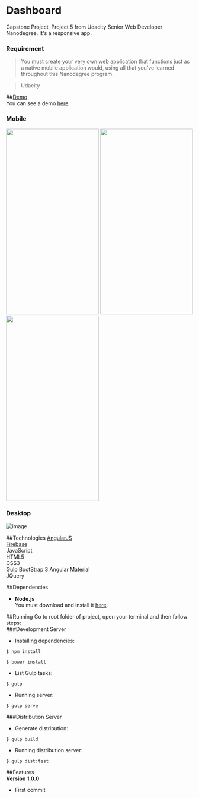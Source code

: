 # Dashboard

Capstone Project, Project 5 from Udacity Senior Web Developer Nanodegree. It's a responsive app.  
### Requirement  
> You must create your very own web application that functions just as a native mobile application would, using all that you’ve learned throughout this Nanodegree program.

> Udacity

##[Demo](https://facehack-19ecb.firebaseapp.com/)  
You can see a demo [here](https://facehack-19ecb.firebaseapp.com/).  

### Mobile  
<img src="https://firebasestorage.googleapis.com/v0/b/udacityfour.appspot.com/o/udacityfour.firebaseapp.com-(iPhone%206).png?alt=media&token=2385b14a-0f38-4ae9-b8aa-07021e74073b" width="250" height="500" /> <img src="https://firebasestorage.googleapis.com/v0/b/udacityfour.appspot.com/o/udacityfour.firebaseapp.com-(iPhone%206)%202.png?alt=media&token=c3b038f1-8adc-450e-941f-8ab4539f9e3a" width="250" height="500" /> <img src="https://firebasestorage.googleapis.com/v0/b/udacityfour.appspot.com/o/udacityfour.firebaseapp.com-(iPhone%206)%20(1).png?alt=media&token=0e814c6b-fe5d-43d9-9f55-706c3546a5ff" width="250" height="500" />

### Desktop  
![image](https://firebasestorage.googleapis.com/v0/b/udacityfour.appspot.com/o/Screen%20Shot%202016-10-31%20at%205.00.18%20pm.png?alt=media&token=a018ad37-ed24-47e7-9b56-47020e96e727)  

##Technologies
[AngularJS](https://angularjs.org/)  
[Firebase](https://www.firebase.com/)  
JavaScript  
HTML5  
CSS3  
Gulp
BootStrap 3
Angular Material  
JQuery  

##Dependencies
- **Node.js**  
You must download and install it [here](https://nodejs.org/en/).  

##Running
Go to root folder of project, open your terminal and then follow steps:  
###Development Server  
- Installing dependencies:
```{r, engine='bash', count_lines}
$ npm install
```

```{r, engine='bash', count_lines}
$ bower install
```
- List Gulp tasks:  
```{r, engine='bash', count_lines}
$ gulp
```

- Running server:  
```{r, engine='bash', count_lines}
$ gulp serve
```
###Distribution Server  
- Generate distribution:  
```{r, engine='bash', count_lines}
$ gulp build
```

- Running distribution server:  
```{r, engine='bash', count_lines}
$ gulp dist:test
```

##Features  
**Version 1.0.0**  
- First commit
